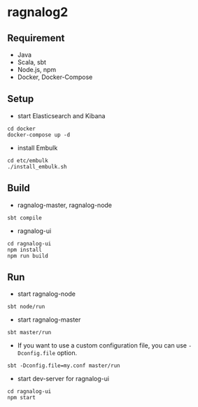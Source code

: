 # ragnalog2

## Requirement
* Java
* Scala, sbt
* Node.js, npm
* Docker, Docker-Compose

## Setup

* start Elasticsearch and Kibana

~~~
cd docker
docker-compose up -d
~~~

* install Embulk

~~~
cd etc/embulk
./install_embulk.sh
~~~

## Build

* ragnalog-master, ragnalog-node

~~~
sbt compile
~~~

* ragnalog-ui

~~~
cd ragnalog-ui
npm install
npm run build
~~~

## Run

* start ragnalog-node

~~~
sbt node/run
~~~

* start ragnalog-master

~~~
sbt master/run
~~~

* If you want to use a custom configuration file, you can use `-Dconfig.file` option.

~~~
sbt -Dconfig.file=my.conf master/run
~~~

* start dev-server for ragnalog-ui

~~~
cd ragnalog-ui
npm start
~~~

